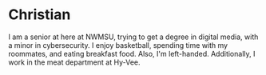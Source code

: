 <h1> Christian </h1>

<p> I am a senior at here at NWMSU, trying to get a degree in digital media, with a minor in cybersecurity.  I enjoy basketball, spending time with my roommates, and eating breakfast food.  Also, I'm left-handed.  Additionally, I work in the meat department at Hy-Vee. </p>

<img href="WIN_20230201_15_41_40_Pro.jpg">